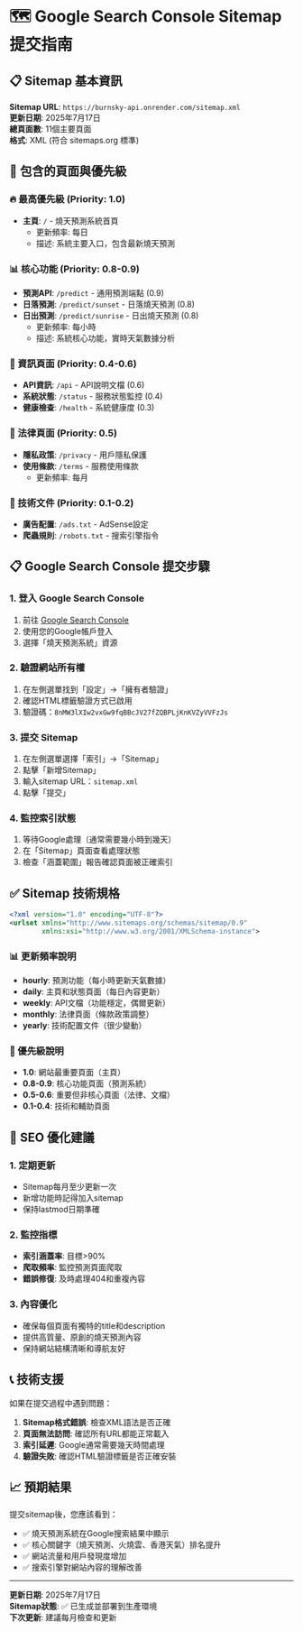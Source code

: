 # 🗺️ Google Search Console Sitemap 提交指南

## 📋 Sitemap 基本資訊

**Sitemap URL**: `https://burnsky-api.onrender.com/sitemap.xml`  
**更新日期**: 2025年7月17日  
**總頁面數**: 11個主要頁面  
**格式**: XML (符合 sitemaps.org 標準)

## 🎯 包含的頁面與優先級

### 🔥 最高優先級 (Priority: 1.0)
- **主頁**: `/` - 燒天預測系統首頁
  - 更新頻率: 每日
  - 描述: 系統主要入口，包含最新燒天預測

### 📊 核心功能 (Priority: 0.8-0.9)
- **預測API**: `/predict` - 通用預測端點 (0.9)
- **日落預測**: `/predict/sunset` - 日落燒天預測 (0.8)  
- **日出預測**: `/predict/sunrise` - 日出燒天預測 (0.8)
  - 更新頻率: 每小時
  - 描述: 系統核心功能，實時天氣數據分析

### 📝 資訊頁面 (Priority: 0.4-0.6)
- **API資訊**: `/api` - API說明文檔 (0.6)
- **系統狀態**: `/status` - 服務狀態監控 (0.4)
- **健康檢查**: `/health` - 系統健康度 (0.3)

### 📄 法律頁面 (Priority: 0.5)
- **隱私政策**: `/privacy` - 用戶隱私保護
- **使用條款**: `/terms` - 服務使用條款
  - 更新頻率: 每月

### 🔧 技術文件 (Priority: 0.1-0.2)
- **廣告配置**: `/ads.txt` - AdSense設定
- **爬蟲規則**: `/robots.txt` - 搜索引擎指令

## 📋 Google Search Console 提交步驟

### 1. 登入 Google Search Console
1. 前往 [Google Search Console](https://search.google.com/search-console/)
2. 使用您的Google帳戶登入
3. 選擇「燒天預測系統」資源

### 2. 驗證網站所有權
1. 在左側選單找到「設定」→「擁有者驗證」
2. 確認HTML標籤驗證方式已啟用
3. 驗證碼：`8nMW3lXIw2vxGw9fqBBcJV27fZQBPLjKnKVZyVVFzJs`

### 3. 提交 Sitemap
1. 在左側選單選擇「索引」→「Sitemap」
2. 點擊「新增Sitemap」
3. 輸入sitemap URL：`sitemap.xml`
4. 點擊「提交」

### 4. 監控索引狀態
1. 等待Google處理（通常需要幾小時到幾天）
2. 在「Sitemap」頁面查看處理狀態
3. 檢查「涵蓋範圍」報告確認頁面被正確索引

## ✅ Sitemap 技術規格

```xml
<?xml version="1.0" encoding="UTF-8"?>
<urlset xmlns="http://www.sitemaps.org/schemas/sitemap/0.9"
        xmlns:xsi="http://www.w3.org/2001/XMLSchema-instance">
```

### 📊 更新頻率說明
- **hourly**: 預測功能（每小時更新天氣數據）
- **daily**: 主頁和狀態頁面（每日內容更新）
- **weekly**: API文檔（功能穩定，偶爾更新）
- **monthly**: 法律頁面（條款政策調整）
- **yearly**: 技術配置文件（很少變動）

### 🎯 優先級說明
- **1.0**: 網站最重要頁面（主頁）
- **0.8-0.9**: 核心功能頁面（預測系統）
- **0.5-0.6**: 重要但非核心頁面（法律、文檔）
- **0.1-0.4**: 技術和輔助頁面

## 🚀 SEO 優化建議

### 1. 定期更新
- Sitemap每月至少更新一次
- 新增功能時記得加入sitemap
- 保持lastmod日期準確

### 2. 監控指標
- **索引涵蓋率**: 目標>90%
- **爬取頻率**: 監控預測頁面爬取
- **錯誤修復**: 及時處理404和重複內容

### 3. 內容優化
- 確保每個頁面有獨特的title和description
- 提供高質量、原創的燒天預測內容
- 保持網站結構清晰和導航友好

## 📞 技術支援

如果在提交過程中遇到問題：

1. **Sitemap格式錯誤**: 檢查XML語法是否正確
2. **頁面無法訪問**: 確認所有URL都能正常載入
3. **索引延遲**: Google通常需要幾天時間處理
4. **驗證失敗**: 確認HTML驗證標籤是否正確安裝

## 📈 預期結果

提交sitemap後，您應該看到：
- ✅ 燒天預測系統在Google搜索結果中顯示
- ✅ 核心關鍵字（燒天預測、火燒雲、香港天氣）排名提升
- ✅ 網站流量和用戶發現度增加
- ✅ 搜索引擎對網站內容的理解改善

---

**更新日期**: 2025年7月17日  
**Sitemap狀態**: ✅ 已生成並部署到生產環境  
**下次更新**: 建議每月檢查和更新
